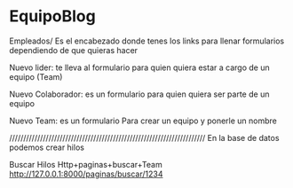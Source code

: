# EquipoBlog


Empleados/ 
Es el encabezado donde tenes los links para llenar formularios dependiendo de que quieras hacer

Nuevo lider: te lleva al formulario para quien quiera estar a cargo de un equipo (Team)

Nuevo Colaborador: es un formulario para quien quiera ser parte de un equipo

Nuevo Team: es un formulario Para crear un equipo y ponerle un nombre



//////////////////////////////////////////////////////////////////////
En la base de datos podemos crear hilos

Buscar Hilos Http+paginas+buscar+Team
http://127.0.0.1:8000/paginas/buscar/1234

